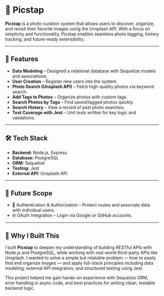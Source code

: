 # 📸 Picstap

**Picstap** is a photo curation system that allows users to discover, organize, and revisit their favorite images using the Unsplash API. With a focus on simplicity and functionality, Picstap enables seamless photo tagging, history tracking, and future-ready extensibility.

---

## 📝 Features

-  **Data Modeling** – Designed a relational database with Sequelize models and associations.
-  **User Creation** – Register new users into the system.
-  **Photo Search (Unsplash API)** – Fetch high-quality photos via keyword search.
-  **Add Tags to Photos** – Organize photos with custom tags.
-  **Search Photos by Tags** – Find saved/tagged photos quickly.
-  **Search History** – View a record of past photo searches.
-  **Test Coverage with Jest** – Unit tests written for key logic and validations.

---

## 🛠️ Tech Stack

- **Backend:** Node.js, Express
- **Database:** PostgreSQL
- **ORM:** Sequelize
- **Testing:** Jest
- **External API:** Unsplash API

---

## 🔮 Future Scope

- 🔐 Authentication & Authorization – Protect routes and associate data with individual users.
- 🌐 OAuth Integration – Login via Google or GitHub accounts.

 --- 

## 🧠 Why I Built This

I built **Picstap** to deepen my understanding of building RESTful APIs with Node.js and PostgreSQL, while working with real-world third-party APIs like Unsplash. I wanted to solve a simple but relatable problem — how to easily find and organize images — and apply full-stack principles including data modeling, external API integration, and structured testing using Jest.

This project helped me gain hands-on experience with Sequelize ORM, error handling in async code, and best practices for writing clean, testable backend logic.

